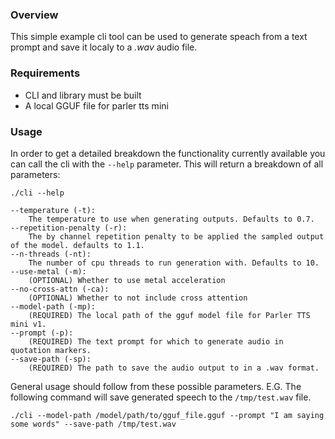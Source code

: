 ### Overview

This simple example cli tool can be used to generate speach from a text prompt and save it localy to a _.wav_ audio file.

### Requirements

* CLI and library must be built 
* A local GGUF file for parler tts mini

### Usage

In order to get a detailed breakdown the functionality currently available you can call the cli with the `--help` parameter. This will return a breakdown of all parameters:
```commandline
./cli --help

--temperature (-t):
    The temperature to use when generating outputs. Defaults to 0.7.
--repetition-penalty (-r):
    The by channel repetition penalty to be applied the sampled output of the model. defaults to 1.1.
--n-threads (-nt):
    The number of cpu threads to run generation with. Defaults to 10.
--use-metal (-m):
    (OPTIONAL) Whether to use metal acceleration
--no-cross-attn (-ca):
    (OPTIONAL) Whether to not include cross attention
--model-path (-mp):
    (REQUIRED) The local path of the gguf model file for Parler TTS mini v1.
--prompt (-p):
    (REQUIRED) The text prompt for which to generate audio in quotation markers.
--save-path (-sp):
    (REQUIRED) The path to save the audio output to in a .wav format.
```

General usage should follow from these possible parameters. E.G. The following command will save generated speech to the `/tmp/test.wav` file.

```commandline
./cli --model-path /model/path/to/gguf_file.gguf --prompt "I am saying some words" --save-path /tmp/test.wav
```
